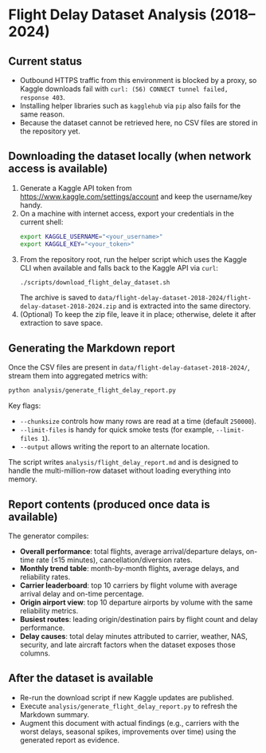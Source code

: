 # Flight Delay Dataset Analysis (2018–2024)

## Current status
- Outbound HTTPS traffic from this environment is blocked by a proxy, so Kaggle downloads fail with `curl: (56) CONNECT tunnel failed, response 403`.
- Installing helper libraries such as `kagglehub` via `pip` also fails for the same reason.
- Because the dataset cannot be retrieved here, no CSV files are stored in the repository yet.

## Downloading the dataset locally (when network access is available)
1. Generate a Kaggle API token from <https://www.kaggle.com/settings/account> and keep the username/key handy.
2. On a machine with internet access, export your credentials in the current shell:
   ```bash
   export KAGGLE_USERNAME="<your_username>"
   export KAGGLE_KEY="<your_token>"
   ```
3. From the repository root, run the helper script which uses the Kaggle CLI when available and falls back to the Kaggle API via `curl`:
   ```bash
   ./scripts/download_flight_delay_dataset.sh
   ```
   The archive is saved to `data/flight-delay-dataset-2018-2024/flight-delay-dataset-2018-2024.zip` and is extracted into the same directory.
4. (Optional) To keep the zip file, leave it in place; otherwise, delete it after extraction to save space.

## Generating the Markdown report
Once the CSV files are present in `data/flight-delay-dataset-2018-2024/`, stream them into aggregated metrics with:

```bash
python analysis/generate_flight_delay_report.py
```

Key flags:

- `--chunksize` controls how many rows are read at a time (default `250000`).
- `--limit-files` is handy for quick smoke tests (for example, `--limit-files 1`).
- `--output` allows writing the report to an alternate location.

The script writes `analysis/flight_delay_report.md` and is designed to handle the multi-million-row dataset without loading everything into memory.

## Report contents (produced once data is available)
The generator compiles:

- **Overall performance**: total flights, average arrival/departure delays, on-time rate (≤15 minutes), cancellation/diversion rates.
- **Monthly trend table**: month-by-month flights, average delays, and reliability rates.
- **Carrier leaderboard**: top 10 carriers by flight volume with average arrival delay and on-time percentage.
- **Origin airport view**: top 10 departure airports by volume with the same reliability metrics.
- **Busiest routes**: leading origin/destination pairs by flight count and delay performance.
- **Delay causes**: total delay minutes attributed to carrier, weather, NAS, security, and late aircraft factors when the dataset exposes those columns.

## After the dataset is available
- Re-run the download script if new Kaggle updates are published.
- Execute `analysis/generate_flight_delay_report.py` to refresh the Markdown summary.
- Augment this document with actual findings (e.g., carriers with the worst delays, seasonal spikes, improvements over time) using the generated report as evidence.
